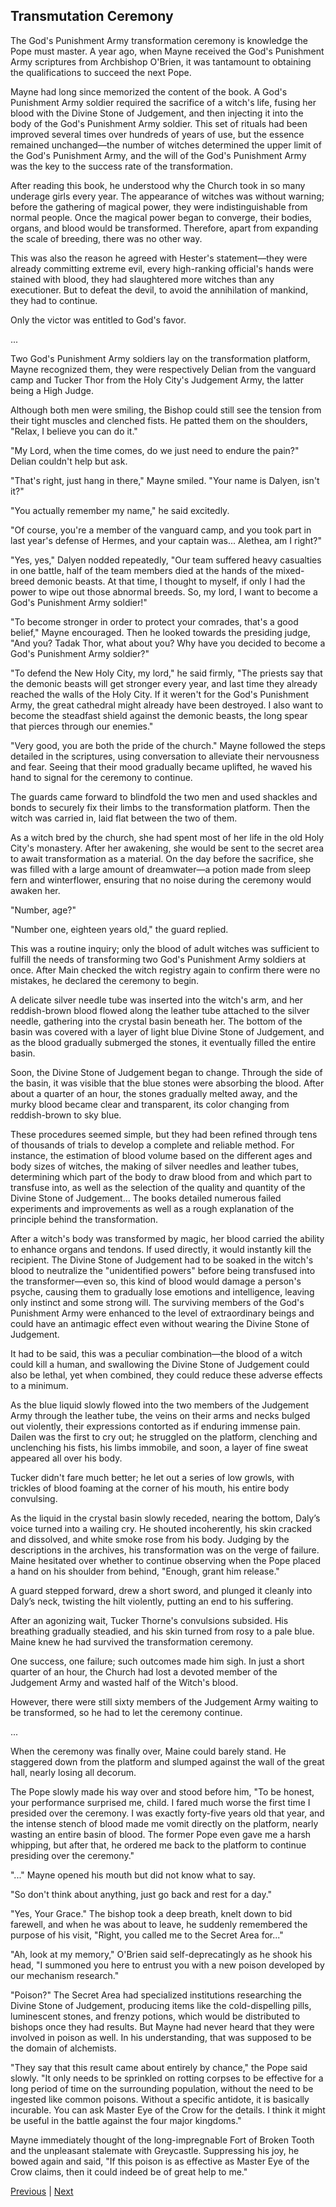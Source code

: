 ## Transmutation Ceremony
The God's Punishment Army transformation ceremony is knowledge the Pope must master. A year ago, when Mayne received the God's Punishment Army scriptures from Archbishop O'Brien, it was tantamount to obtaining the qualifications to succeed the next Pope.



Mayne had long since memorized the content of the book. A God's Punishment Army soldier required the sacrifice of a witch's life, fusing her blood with the Divine Stone of Judgement, and then injecting it into the body of the God's Punishment Army soldier. This set of rituals had been improved several times over hundreds of years of use, but the essence remained unchanged—the number of witches determined the upper limit of the God's Punishment Army, and the will of the God's Punishment Army was the key to the success rate of the transformation.



After reading this book, he understood why the Church took in so many underage girls every year. The appearance of witches was without warning; before the gathering of magical power, they were indistinguishable from normal people. Once the magical power began to converge, their bodies, organs, and blood would be transformed. Therefore, apart from expanding the scale of breeding, there was no other way.



This was also the reason he agreed with Hester's statement—they were already committing extreme evil, every high-ranking official's hands were stained with blood, they had slaughtered more witches than any executioner. But to defeat the devil, to avoid the annihilation of mankind, they had to continue.



Only the victor was entitled to God's favor.



...



Two God's Punishment Army soldiers lay on the transformation platform, Mayne recognized them, they were respectively Delian from the vanguard camp and Tucker Thor from the Holy City's Judgement Army, the latter being a High Judge.



Although both men were smiling, the Bishop could still see the tension from their tight muscles and clenched fists. He patted them on the shoulders, "Relax, I believe you can do it."



"My Lord, when the time comes, do we just need to endure the pain?" Delian couldn't help but ask.



"That's right, just hang in there," Mayne smiled. "Your name is Dalyen, isn't it?"

"You actually remember my name," he said excitedly.

"Of course, you're a member of the vanguard camp, and you took part in last year's defense of Hermes, and your captain was... Alethea, am I right?"

"Yes, yes," Dalyen nodded repeatedly, "Our team suffered heavy casualties in one battle, half of the team members died at the hands of the mixed-breed demonic beasts. At that time, I thought to myself, if only I had the power to wipe out those abnormal breeds. So, my lord, I want to become a God's Punishment Army soldier!"

"To become stronger in order to protect your comrades, that's a good belief," Mayne encouraged. Then he looked towards the presiding judge, "And you? Tadak Thor, what about you? Why have you decided to become a God's Punishment Army soldier?"

"To defend the New Holy City, my lord," he said firmly, "The priests say that the demonic beasts will get stronger every year, and last time they already reached the walls of the Holy City. If it weren't for the God's Punishment Army, the great cathedral might already have been destroyed. I also want to become the steadfast shield against the demonic beasts, the long spear that pierces through our enemies."

"Very good, you are both the pride of the church." Mayne followed the steps detailed in the scriptures, using conversation to alleviate their nervousness and fear. Seeing that their mood gradually became uplifted, he waved his hand to signal for the ceremony to continue.

The guards came forward to blindfold the two men and used shackles and bonds to securely fix their limbs to the transformation platform. Then the witch was carried in, laid flat between the two of them.

As a witch bred by the church, she had spent most of her life in the old Holy City's monastery. After her awakening, she would be sent to the secret area to await transformation as a material. On the day before the sacrifice, she was filled with a large amount of dreamwater—a potion made from sleep fern and winterflower, ensuring that no noise during the ceremony would awaken her.



"Number, age?"

"Number one, eighteen years old," the guard replied.

This was a routine inquiry; only the blood of adult witches was sufficient to fulfill the needs of transforming two God's Punishment Army soldiers at once. After Main checked the witch registry again to confirm there were no mistakes, he declared the ceremony to begin.

A delicate silver needle tube was inserted into the witch's arm, and her reddish-brown blood flowed along the leather tube attached to the silver needle, gathering into the crystal basin beneath her. The bottom of the basin was covered with a layer of light blue Divine Stone of Judgement, and as the blood gradually submerged the stones, it eventually filled the entire basin.

Soon, the Divine Stone of Judgement began to change. Through the side of the basin, it was visible that the blue stones were absorbing the blood. After about a quarter of an hour, the stones gradually melted away, and the murky blood became clear and transparent, its color changing from reddish-brown to sky blue.

These procedures seemed simple, but they had been refined through tens of thousands of trials to develop a complete and reliable method. For instance, the estimation of blood volume based on the different ages and body sizes of witches, the making of silver needles and leather tubes, determining which part of the body to draw blood from and which part to transfuse into, as well as the selection of the quality and quantity of the Divine Stone of Judgement... The books detailed numerous failed experiments and improvements as well as a rough explanation of the principle behind the transformation.

After a witch's body was transformed by magic, her blood carried the ability to enhance organs and tendons. If used directly, it would instantly kill the recipient. The Divine Stone of Judgement had to be soaked in the witch's blood to neutralize the "unidentified powers" before being transfused into the transformer—even so, this kind of blood would damage a person's psyche, causing them to gradually lose emotions and intelligence, leaving only instinct and some strong will. The surviving members of the God's Punishment Army were enhanced to the level of extraordinary beings and could have an antimagic effect even without wearing the Divine Stone of Judgement.

It had to be said, this was a peculiar combination—the blood of a witch could kill a human, and swallowing the Divine Stone of Judgement could also be lethal, yet when combined, they could reduce these adverse effects to a minimum.

As the blue liquid slowly flowed into the two members of the Judgement Army through the leather tube, the veins on their arms and necks bulged out violently, their expressions contorted as if enduring immense pain. Dailen was the first to cry out; he struggled on the platform, clenching and unclenching his fists, his limbs immobile, and soon, a layer of fine sweat appeared all over his body.



Tucker didn't fare much better; he let out a series of low growls, with trickles of blood foaming at the corner of his mouth, his entire body convulsing.

As the liquid in the crystal basin slowly receded, nearing the bottom, Daly’s voice turned into a wailing cry. He shouted incoherently, his skin cracked and dissolved, and white smoke rose from his body. Judging by the descriptions in the archives, his transformation was on the verge of failure. Maine hesitated over whether to continue observing when the Pope placed a hand on his shoulder from behind, "Enough, grant him release."

A guard stepped forward, drew a short sword, and plunged it cleanly into Daly’s neck, twisting the hilt violently, putting an end to his suffering.

After an agonizing wait, Tucker Thorne's convulsions subsided. His breathing gradually steadied, and his skin turned from rosy to a pale blue. Maine knew he had survived the transformation ceremony.

One success, one failure; such outcomes made him sigh. In just a short quarter of an hour, the Church had lost a devoted member of the Judgement Army and wasted half of the Witch's blood.

However, there were still sixty members of the Judgement Army waiting to be transformed, so he had to let the ceremony continue.

...

When the ceremony was finally over, Maine could barely stand. He staggered down from the platform and slumped against the wall of the great hall, nearly losing all decorum.

The Pope slowly made his way over and stood before him, "To be honest, your performance surprised me, child. I fared much worse the first time I presided over the ceremony. I was exactly forty-five years old that year, and the intense stench of blood made me vomit directly on the platform, nearly wasting an entire basin of blood. The former Pope even gave me a harsh whipping, but after that, he ordered me back to the platform to continue presiding over the ceremony."



"..." Mayne opened his mouth but did not know what to say.

"So don't think about anything, just go back and rest for a day."

"Yes, Your Grace." The bishop took a deep breath, knelt down to bid farewell, and when he was about to leave, he suddenly remembered the purpose of his visit, "Right, you called me to the Secret Area for..."

"Ah, look at my memory," O'Brien said self-deprecatingly as he shook his head, "I summoned you here to entrust you with a new poison developed by our mechanism research."

"Poison?" The Secret Area had specialized institutions researching the Divine Stone of Judgement, producing items like the cold-dispelling pills, luminescent stones, and frenzy potions, which would be distributed to bishops once they had results. But Mayne had never heard that they were involved in poison as well. In his understanding, that was supposed to be the domain of alchemists.

"They say that this result came about entirely by chance," the Pope said slowly. "It only needs to be sprinkled on rotting corpses to be effective for a long period of time on the surrounding population, without the need to be ingested like common poisons. Without a specific antidote, it is basically incurable. You can ask Master Eye of the Crow for the details. I think it might be useful in the battle against the four major kingdoms."

Mayne immediately thought of the long-impregnable Fort of Broken Tooth and the unpleasant stalemate with Greycastle. Suppressing his joy, he bowed again and said, "If this poison is as effective as Master Eye of the Crow claims, then it could indeed be of great help to me."





[Previous](CH0178.md) | [Next](CH0180.md)
